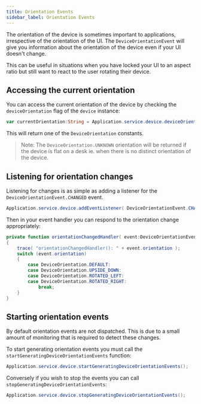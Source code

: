 ```yaml
---
title: Orientation Events
sidebar_label: Orientation Events
---
```


The orientation of the device is sometimes important to applications, irrespective of the orientation of the UI. The `DeviceOrientationEvent` will give you information about the orientation of the device even if your UI doesn't change. 

This can be useful in situations when you have locked your UI to an aspect ratio but still want to react to the user rotating their device. 


## Accessing the current orientation

You can access the current orientation of the device by checking the `deviceOrientation` flag of the `device` instance:

```actionscript
var currentOrientation:String = Application.service.device.deviceOrientation;
```

This will return one of the `DeviceOrientation` constants.

>
> Note: The `DeviceOrientation.UNKNOWN` orientation will be returned if the device is flat on a desk ie. when there is no distinct orientation of the device.
>


## Listening for orientation changes

Listening for changes is as simple as adding a listener for the `DeviceOrientationEvent.CHANGED` event.


```actionscript
Application.service.device.addEventListener( DeviceOrientationEvent.CHANGED, orientationChangedHandler );
```

Then in your event handler you can respond to the orientation change appropriately:

```actionscript
private function orientationChangedHandler( event:DeviceOrientationEvent ):void
{
	trace( "orientationChangedHandler(): " + event.orientation );
	switch (event.orientation)
	{
		case DeviceOrientation.DEFAULT:
		case DeviceOrientation.UPSIDE_DOWN:
		case DeviceOrientation.ROTATED_LEFT:
		case DeviceOrientation.ROTATED_RIGHT:
			break;
	}
}
```


## Starting orientation events

By default orientation events are not dispatched. This is due to a small amount of monitoring that is 
required to detect these changes.

To start generating orientation events you must call the `startGeneratingDeviceOrientationEvents` function:

```actionscript
Application.service.device.startGeneratingDeviceOrientationEvents();
```

Conversely if you wish to stop the events you can call `stopGeneratingDeviceOrientationEvents`:

```actionscript
Application.service.device.stopGeneratingDeviceOrientationEvents();
```

